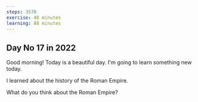```yaml
---
steps: 3570
exercise: 48 minutes
learning: 88 minutes
---
```

## Day No 17 in 2022
Good morning! Today is a beautiful day.
I'm going to learn something new today.

I learned about the history of the Roman Empire.

What do you think about the Roman Empire?
